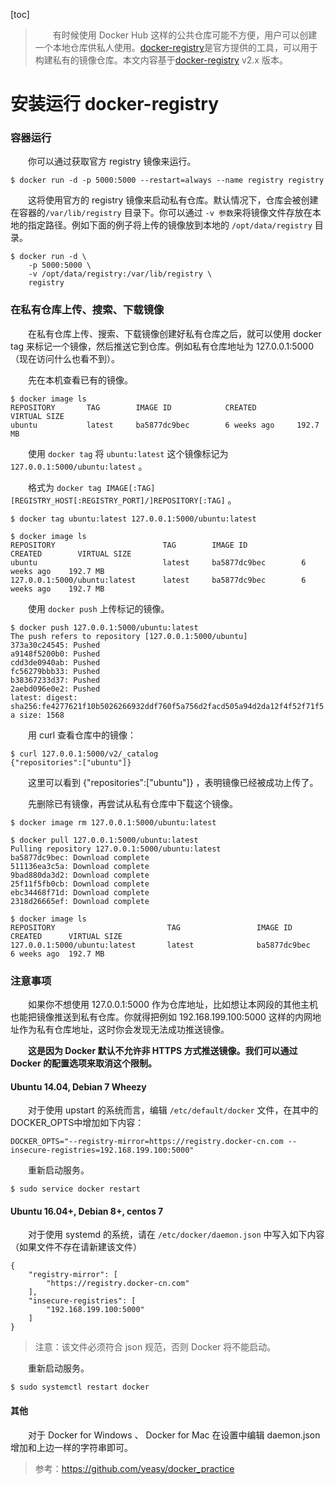 [toc]

> &emsp;&emsp;有时候使用 Docker Hub 这样的公共仓库可能不方便，用户可以创建一个本地仓库供私人使用。[docker-registry](https://github.com/docker/distribution)是官方提供的工具，可以用于构建私有的镜像仓库。本文内容基于[docker-registry](https://github.com/docker/distribution) v2.x 版本。

# 安装运行 docker-registry

### 容器运行

&emsp;&emsp;你可以通过获取官方 registry 镜像来运行。

```
$ docker run -d -p 5000:5000 --restart=always --name registry registry
```

&emsp;&emsp;这将使用官方的 registry 镜像来启动私有仓库。默认情况下，仓库会被创建在容器的`/var/lib/registry` 目录下。你可以通过 `-v 参数`来将镜像文件存放在本地的指定路径。例如下面的例子将上传的镜像放到本地的 `/opt/data/registry` 目录。

```
$ docker run -d \
	-p 5000:5000 \
	-v /opt/data/registry:/var/lib/registry \
	registry
```

### 在私有仓库上传、搜索、下载镜像

&emsp;&emsp;在私有仓库上传、搜索、下载镜像创建好私有仓库之后，就可以使用 docker tag 来标记一个镜像，然后推送它到仓库。例如私有仓库地址为 127.0.0.1:5000（现在访问什么也看不到）。

&emsp;&emsp;先在本机查看已有的镜像。

```
$ docker image ls
REPOSITORY       TAG        IMAGE ID            CREATED 		VIRTUAL SIZE
ubuntu           latest     ba5877dc9bec        6 weeks ago		192.7 MB
```

&emsp;&emsp;使用 `docker tag` 将 `ubuntu:latest` 这个镜像标记为 `127.0.0.1:5000/ubuntu:latest` 。

&emsp;&emsp;格式为 `docker tag IMAGE[:TAG] [REGISTRY_HOST[:REGISTRY_PORT]/]REPOSITORY[:TAG]` 。

```
$ docker tag ubuntu:latest 127.0.0.1:5000/ubuntu:latest

$ docker image ls
REPOSITORY                        TAG        IMAGE ID            CREATED 		VIRTUAL SIZE
ubuntu                            latest     ba5877dc9bec        6 weeks ago	192.7 MB
127.0.0.1:5000/ubuntu:latest      latest     ba5877dc9bec        6 weeks ago	192.7 MB
```

&emsp;&emsp;使用 `docker push` 上传标记的镜像。

```
$ docker push 127.0.0.1:5000/ubuntu:latest
The push refers to repository [127.0.0.1:5000/ubuntu]
373a30c24545: Pushed
a9148f5200b0: Pushed
cdd3de0940ab: Pushed
fc56279bbb33: Pushed
b38367233d37: Pushed
2aebd096e0e2: Pushed
latest: digest: sha256:fe4277621f10b5026266932ddf760f5a756d2facd505a94d2da12f4f52f71f5
a size: 1568
```

&emsp;&emsp;用 curl 查看仓库中的镜像：

```
$ curl 127.0.0.1:5000/v2/_catalog
{"repositories":["ubuntu"]}
```

&emsp;&emsp;这里可以看到 {"repositories":["ubuntu"]} ，表明镜像已经被成功上传了。

&emsp;&emsp;先删除已有镜像，再尝试从私有仓库中下载这个镜像。

```
$ docker image rm 127.0.0.1:5000/ubuntu:latest

$ docker pull 127.0.0.1:5000/ubuntu:latest 
Pulling repository 127.0.0.1:5000/ubuntu:latest 
ba5877dc9bec: Download complete
511136ea3c5a: Download complete 
9bad880da3d2: Download complete 
25f11f5fb0cb: Download complete 
ebc34468f71d: Download complete 
2318d26665ef: Download complete

$ docker image ls
REPOSITORY                         TAG                 IMAGE ID            CREATED 		VIRTUAL SIZE
127.0.0.1:5000/ubuntu:latest       latest              ba5877dc9bec        6 weeks ago	192.7 MB
```

### 注意事项

&emsp;&emsp;如果你不想使用 127.0.0.1:5000 作为仓库地址，比如想让本网段的其他主机也能把镜像推送到私有仓库。你就得把例如 192.168.199.100:5000 这样的内网地址作为私有仓库地址，这时你会发现无法成功推送镜像。

&emsp;&emsp;**这是因为 Docker 默认不允许非 HTTPS 方式推送镜像。我们可以通过 Docker 的配置选项来取消这个限制。**

#### Ubuntu 14.04, Debian 7 Wheezy

&emsp;&emsp;对于使用 upstart 的系统而言，编辑 `/etc/default/docker` 文件，在其中的 DOCKER_OPTS中增加如下内容：

```
DOCKER_OPTS="--registry-mirror=https://registry.docker-cn.com --insecure-registries=192.168.199.100:5000"
```

&emsp;&emsp;重新启动服务。

```
$ sudo service docker restart
```

#### Ubuntu 16.04+, Debian 8+, centos 7

&emsp;&emsp;对于使用 systemd 的系统，请在 `/etc/docker/daemon.json` 中写入如下内容（如果文件不存在请新建该文件）

```
{
	"registry-mirror": [ 
		"https://registry.docker-cn.com"
	],
	"insecure-registries": [ 
		"192.168.199.100:5000"
	]
}
```

> 注意：该文件必须符合 json 规范，否则 Docker 将不能启动。

&emsp;&emsp;重新启动服务。

```
$ sudo systemctl restart docker
```

#### 其他

&emsp;&emsp;对于 Docker for Windows 、 Docker for Mac 在设置中编辑 daemon.json 增加和上边一样的字符串即可。

> 参考：https://github.com/yeasy/docker_practice
